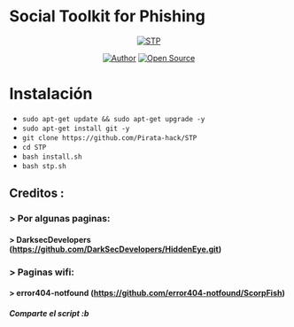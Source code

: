 # Social Toolkit for Phishing

<p align="center">
<a href="#"><img title="STP" src="https://raw.githubusercontent.com/DeepSociety/STP/master/stpcap.png"></a>
</p>

<p align="center">
<a href="https://github.com/HarrisSec"><img title="Author" src="https://img.shields.io/badge/Author-DeepSociety-svg?style=for-the-badge&logo=github"></a>
<a href="#"><img title="Open Source" src="https://img.shields.io/badge/Open%20Source-%E2%9D%A4-green?style=for-the-badge"></a>
 
# Instalación
* `sudo apt-get update && sudo apt-get upgrade -y`
* `sudo apt-get install git -y`
* `git clone https://github.com/Pirata-hack/STP`
* `cd STP`
* `bash install.sh`
* `bash stp.sh`

## Creditos :
###  > Por algunas paginas:
#### > DarksecDevelopers (https://github.com/DarkSecDevelopers/HiddenEye.git)
###  > Paginas wifi:
#### > error404-notfound (https://github.com/error404-notfound/ScorpFish)

##### Comparte el script :b
